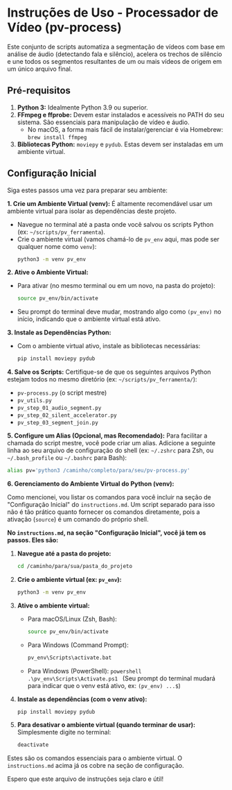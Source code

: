 # Instruções de Uso - Processador de Vídeo (pv-process)

Este conjunto de scripts automatiza a segmentação de vídeos com base em análise de áudio (detectando fala e silêncio), acelera os trechos de silêncio e une todos os segmentos resultantes de um ou mais vídeos de origem em um único arquivo final.

## Pré-requisitos

1.  **Python 3:** Idealmente Python 3.9 ou superior.
2.  **FFmpeg e ffprobe:** Devem estar instalados e acessíveis no PATH do seu sistema. São essenciais para manipulação de vídeo e áudio.
    - No macOS, a forma mais fácil de instalar/gerenciar é via Homebrew: `brew install ffmpeg`
3.  **Bibliotecas Python:** `moviepy` e `pydub`. Estas devem ser instaladas em um ambiente virtual.

## Configuração Inicial

Siga estes passos uma vez para preparar seu ambiente:

**1. Crie um Ambiente Virtual (venv):**
É altamente recomendável usar um ambiente virtual para isolar as dependências deste projeto.

- Navegue no terminal até a pasta onde você salvou os scripts Python (ex: `~/scripts/pv_ferramenta`).
- Crie o ambiente virtual (vamos chamá-lo de `pv_env` aqui, mas pode ser qualquer nome como `venv`):
  ```bash
  python3 -m venv pv_env
  ```

**2. Ative o Ambiente Virtual:**

- Para ativar (no mesmo terminal ou em um novo, na pasta do projeto):
  ```bash
  source pv_env/bin/activate
  ```
- Seu prompt do terminal deve mudar, mostrando algo como `(pv_env)` no início, indicando que o ambiente virtual está ativo.

**3. Instale as Dependências Python:**

- Com o ambiente virtual ativo, instale as bibliotecas necessárias:
  ```bash
  pip install moviepy pydub
  ```

**4. Salve os Scripts:**
Certifique-se de que os seguintes arquivos Python estejam todos no mesmo diretório (ex: `~/scripts/pv_ferramenta/`):

- `pv-process.py` (o script mestre)
- `pv_utils.py`
- `pv_step_01_audio_segment.py`
- `pv_step_02_silent_accelerator.py`
- `pv_step_03_segment_join.py`

**5. Configure um Alias (Opcional, mas Recomendado):**
Para facilitar a chamada do script mestre, você pode criar um alias. Adicione a seguinte linha ao seu arquivo de configuração do shell (ex: `~/.zshrc` para Zsh, ou `~/.bash_profile` ou `~/.bashrc` para Bash):

```bash
alias pv='python3 /caminho/completo/para/seu/pv-process.py'
```

**6. Gerenciamento do Ambiente Virtual do Python (venv):**

Como mencionei, vou listar os comandos para você incluir na seção de "Configuração Inicial" do `instructions.md`. Um script separado para isso não é tão prático quanto fornecer os comandos diretamente, pois a ativação (`source`) é um comando do próprio shell.

**No `instructions.md`, na seção "Configuração Inicial", você já tem os passos. Eles são:**

1.  **Navegue até a pasta do projeto:**

    ```bash
    cd /caminho/para/sua/pasta_do_projeto
    ```

2.  **Crie o ambiente virtual (ex: `pv_env`):**

    ```bash
    python3 -m venv pv_env
    ```

3.  **Ative o ambiente virtual:**

    - Para macOS/Linux (Zsh, Bash):
      ```bash
      source pv_env/bin/activate
      ```
    - Para Windows (Command Prompt):
      ```cmd
      pv_env\Scripts\activate.bat
      ```
    - Para Windows (PowerShell):
      `powershell
.\pv_env\Scripts\Activate.ps1
`
      (Seu prompt do terminal mudará para indicar que o venv está ativo, ex: `(pv_env) ...$`)

4.  **Instale as dependências (com o venv ativo):**

    ```bash
    pip install moviepy pydub
    ```

5.  **Para desativar o ambiente virtual (quando terminar de usar):**
    Simplesmente digite no terminal:
    ```bash
    deactivate
    ```

Estes são os comandos essenciais para o ambiente virtual. O `instructions.md` acima já os cobre na seção de configuração.

Espero que este arquivo de instruções seja claro e útil!
